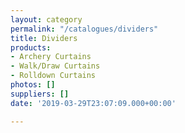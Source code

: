 ```yaml
---
layout: category
permalink: "/catalogues/dividers"
title: Dividers
products:
- Archery Curtains
- Walk/Draw Curtains
- Rolldown Curtains
photos: []
suppliers: []
date: '2019-03-29T23:07:09.000+00:00'

---
```

